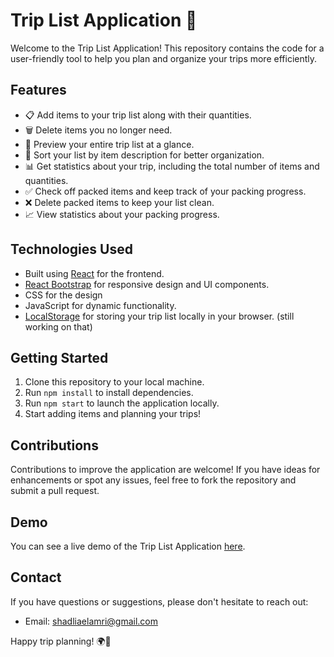# Trip List Application 🧳

Welcome to the Trip List Application! This repository contains the code for a user-friendly tool to help you plan and organize your trips more efficiently.

## Features

- 📋 Add items to your trip list along with their quantities.
- 🗑️ Delete items you no longer need.
- 👀 Preview your entire trip list at a glance.
- 📝 Sort your list by item description for better organization.
- 📊 Get statistics about your trip, including the total number of items and quantities.
- ✅ Check off packed items and keep track of your packing progress.
- ❌ Delete packed items to keep your list clean.
- 📈 View statistics about your packing progress.

## Technologies Used

- Built using [React](https://reactjs.org/) for the frontend.
- [React Bootstrap](https://react-bootstrap.github.io/) for responsive design and UI components.
- CSS for the design 
- JavaScript for dynamic functionality.
- [LocalStorage](https://developer.mozilla.org/en-US/docs/Web/API/Window/localStorage) for storing your trip list locally in your browser. (still working on that)

## Getting Started

1. Clone this repository to your local machine.
2. Run `npm install` to install dependencies.
3. Run `npm start` to launch the application locally.
4. Start adding items and planning your trips!

## Contributions

Contributions to improve the application are welcome! If you have ideas for enhancements or spot any issues, feel free to fork the repository and submit a pull request.


## Demo

You can see a live demo of the Trip List Application [here](https://shadlia.github.io/Trip-packing-list-React/).

## Contact

If you have questions or suggestions, please don't hesitate to reach out:

- Email: [shadliaelamri@gmail.com](shadliaelamri@gmail.com)


Happy trip planning! 🌍🧳


